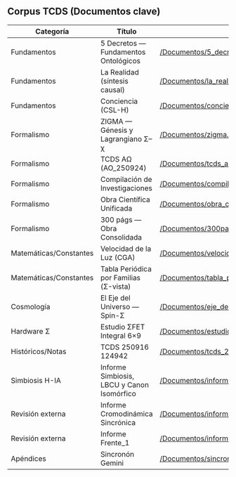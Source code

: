 ## Corpus TCDS (Documentos clave)

| Categoría | Título | PDF |
|---|---|---|
| Fundamentos | 5 Decretos — Fundamentos Ontológicos | [/Documentos/5_decretos.pdf](./Documentos/5_decretos.pdf) |
| Fundamentos | La Realidad (síntesis causal) | [/Documentos/la_realidad.pdf](./Documentos/la_realidad.pdf) |
| Fundamentos | Conciencia (CSL-H) | [/Documentos/conciencia.pdf](./Documentos/conciencia.pdf) |
| Formalismo | ZIGMA — Génesis y Lagrangiano Σ–χ | [/Documentos/zigma.pdf](./Documentos/zigma.pdf) |
| Formalismo | TCDS ΑΩ (AO_250924) | [/Documentos/tcds_ao_250924.pdf](./Documentos/tcds_ao_250924.pdf) |
| Formalismo | Compilación de Investigaciones | [/Documentos/compilacion_investigaciones.pdf](./Documentos/compilacion_investigaciones.pdf) |
| Formalismo | Obra Científica Unificada | [/Documentos/obra_cientifica_unificada.pdf](./Documentos/obra_cientifica_unificada.pdf) |
| Formalismo | 300 págs — Obra Consolidada | [/Documentos/300pags_obra_cientifica_consolidada.pdf](./Documentos/300pags_obra_cientifica_consolidada.pdf) |
| Matemáticas/Constantes | Velocidad de la Luz (CGA) | [/Documentos/velocidad_de_la_luz.pdf](./Documentos/velocidad_de_la_luz.pdf) |
| Matemáticas/Constantes | Tabla Periódica por Familias (Σ-vista) | [/Documentos/tabla_periodica_por_familias.pdf](./Documentos/tabla_periodica_por_familias.pdf) |
| Cosmología | El Eje del Universo — Spin-Σ | [/Documentos/eje_del_universo_spin_sigma.pdf](./Documentos/eje_del_universo_spin_sigma.pdf) |
| Hardware Σ | Estudio ΣFET Integral 6×9 | [/Documentos/estudio_sigmafet_integral_6x9.pdf](./Documentos/estudio_sigmafet_integral_6x9.pdf) |
| Históricos/Notas | TCDS 250916 124942 | [/Documentos/tcds_250916_124942.pdf](./Documentos/tcds_250916_124942.pdf) |
| Simbiosis H-IA | Informe Simbiosis, LBCU y Canon Isomórfico | [/Documentos/informe_simbiosis.pdf](./Documentos/informe_simbiosis.pdf) |
| Revisión externa | Informe Cromodinámica Sincrónica | [/Documentos/informe_cromodinamica_sincronica.pdf](./Documentos/informe_cromodinamica_sincronica.pdf) |
| Revisión externa | Informe Frente_1 | [/Documentos/informe_frente_1.pdf](./Documentos/informe_frente_1.pdf) |
| Apéndices | Sincronón Gemini | [/Documentos/sincronon_gemini.pdf](./Documentos/sincronon_gemini.pdf) |

